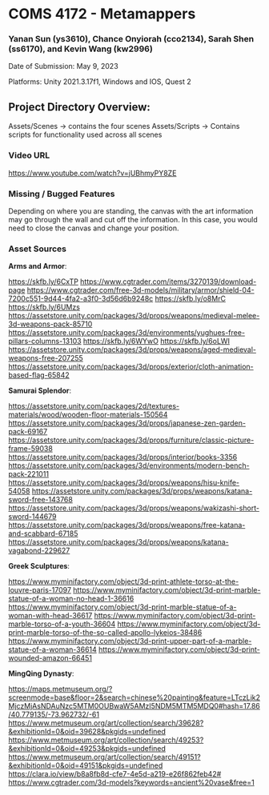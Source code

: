 # COMS 4172 - Metamappers

### Yanan Sun (ys3610), Chance Onyiorah (cco2134), Sarah Shen (ss6170), and Kevin Wang (kw2996)

Date of Submission: May 9, 2023

Platforms: Unity 2021.3.17f1, Windows and IOS, Quest 2

## Project Directory Overview:

Assets/Scenes -> contains the four scenes
Assets/Scripts -> Contains scripts for functionality used across all scenes

### Video URL

https://www.youtube.com/watch?v=jUBhmyPY8ZE

### Missing / Bugged Features

Depending on where you are standing, the canvas with the art information may go through the wall and cut off the information. In this case, you would need to close the canvas and change your position.

### Asset Sources

**Arms and Armor**:

https://skfb.ly/6CxTP
https://www.cgtrader.com/items/3270139/download-page
https://www.cgtrader.com/free-3d-models/military/armor/shield-04-7200c551-9d44-4fa2-a3f0-3d56d6b9248c
https://skfb.ly/o8MrC
https://skfb.ly/6UMzs
https://assetstore.unity.com/packages/3d/props/weapons/medieval-melee-3d-weapons-pack-85710
https://assetstore.unity.com/packages/3d/environments/yughues-free-pillars-columns-13103
https://skfb.ly/6WYwO
https://skfb.ly/6oLWI
https://assetstore.unity.com/packages/3d/props/weapons/aged-medieval-weapons-free-207255
https://assetstore.unity.com/packages/3d/props/exterior/cloth-animation-based-flag-65842

**Samurai Splendor**:

https://assetstore.unity.com/packages/2d/textures-materials/wood/wooden-floor-materials-150564
https://assetstore.unity.com/packages/3d/props/japanese-zen-garden-pack-69167
https://assetstore.unity.com/packages/3d/props/furniture/classic-picture-frame-59038
https://assetstore.unity.com/packages/3d/props/interior/books-3356
https://assetstore.unity.com/packages/3d/environments/modern-bench-pack-221011
https://assetstore.unity.com/packages/3d/props/weapons/hisu-knife-54058
https://assetstore.unity.com/packages/3d/props/weapons/katana-sword-free-143768
https://assetstore.unity.com/packages/3d/props/weapons/wakizashi-short-sword-144679
https://assetstore.unity.com/packages/3d/props/weapons/free-katana-and-scabbard-67185
https://assetstore.unity.com/packages/3d/props/weapons/katana-vagabond-229627

**Greek Sculptures**:

https://www.myminifactory.com/object/3d-print-athlete-torso-at-the-louvre-paris-17097
https://www.myminifactory.com/object/3d-print-marble-statue-of-a-woman-no-head-1-36616
https://www.myminifactory.com/object/3d-print-marble-statue-of-a-woman-with-head-36617
https://www.myminifactory.com/object/3d-print-marble-torso-of-a-youth-36604
https://www.myminifactory.com/object/3d-print-marble-torso-of-the-so-called-apollo-lykeios-38486
https://www.myminifactory.com/object/3d-print-upper-part-of-a-marble-statue-of-a-woman-36614
https://www.myminifactory.com/object/3d-print-wounded-amazon-66451

**MingQing Dynasty**:

https://maps.metmuseum.org/?screenmode=base&floor=2&search=chinese%20painting&feature=LTczLjk2MjczMjAsNDAuNzc5MTM0OUBwaW5AMzI5NDM5MTM5MDQ0#hash=17.86/40.779135/-73.962732/-61
https://www.metmuseum.org/art/collection/search/39628?&exhibitionId=0&oid=39628&pkgids=undefined
https://www.metmuseum.org/art/collection/search/49253?&exhibitionId=0&oid=49253&pkgids=undefined
https://www.metmuseum.org/art/collection/search/49151?&exhibitionId=0&oid=49151&pkgids=undefined
https://clara.io/view/b8a8fb8d-cfe7-4e5d-a219-e26f862feb42#
https://www.cgtrader.com/3d-models?keywords=ancient%20vase&free=1
